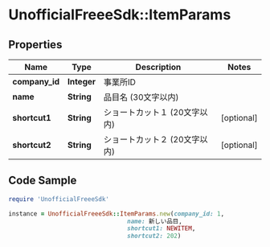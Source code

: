 # UnofficialFreeeSdk::ItemParams

## Properties

Name | Type | Description | Notes
------------ | ------------- | ------------- | -------------
**company_id** | **Integer** | 事業所ID | 
**name** | **String** | 品目名 (30文字以内) | 
**shortcut1** | **String** | ショートカット１ (20文字以内) | [optional] 
**shortcut2** | **String** | ショートカット２ (20文字以内) | [optional] 

## Code Sample

```ruby
require 'UnofficialFreeeSdk'

instance = UnofficialFreeeSdk::ItemParams.new(company_id: 1,
                                 name: 新しい品目,
                                 shortcut1: NEWITEM,
                                 shortcut2: 202)
```


